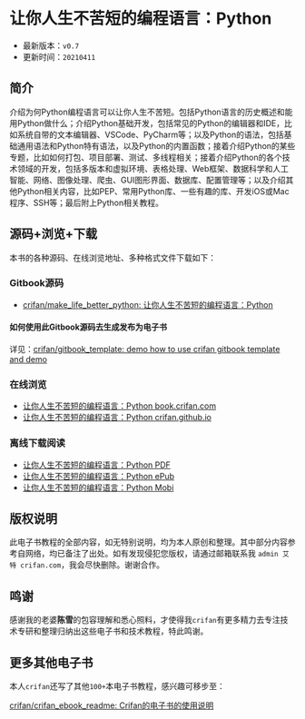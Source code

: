# 让你人生不苦短的编程语言：Python

* 最新版本：`v0.7`
* 更新时间：`20210411`

## 简介

介绍为何Python编程语言可以让你人生不苦短。包括Python语言的历史概述和能用Python做什么；介绍Python基础开发，包括常见的Python的编辑器和IDE，比如系统自带的文本编辑器、VSCode、PyCharm等；以及Python的语法，包括基础通用语法和Python特有语法，以及Python的内置函数；接着介绍Python的某些专题，比如如何打包、项目部署、测试、多线程相关；接着介绍Python的各个技术领域的开发，包括多版本和虚拟环境、表格处理、Web框架、数据科学和人工智能、网络、图像处理、爬虫、GUI图形界面、数据库、配置管理等；以及介绍其他Python相关内容，比如PEP、常用Python库、一些有趣的库、开发iOS或Mac程序、SSH等；最后附上Python相关教程。

## 源码+浏览+下载

本书的各种源码、在线浏览地址、多种格式文件下载如下：

### Gitbook源码

* [crifan/make_life_better_python: 让你人生不苦短的编程语言：Python](https://github.com/crifan/make_life_better_python)

#### 如何使用此Gitbook源码去生成发布为电子书

详见：[crifan/gitbook_template: demo how to use crifan gitbook template and demo](https://github.com/crifan/gitbook_template)

### 在线浏览

* [让你人生不苦短的编程语言：Python book.crifan.com](http://book.crifan.com/books/make_life_better_python/website)
* [让你人生不苦短的编程语言：Python crifan.github.io](https://crifan.github.io/make_life_better_python/website)

### 离线下载阅读

* [让你人生不苦短的编程语言：Python PDF](http://book.crifan.com/books/make_life_better_python/pdf/make_life_better_python.pdf)
* [让你人生不苦短的编程语言：Python ePub](http://book.crifan.com/books/make_life_better_python/epub/make_life_better_python.epub)
* [让你人生不苦短的编程语言：Python Mobi](http://book.crifan.com/books/make_life_better_python/mobi/make_life_better_python.mobi)

## 版权说明

此电子书教程的全部内容，如无特别说明，均为本人原创和整理。其中部分内容参考自网络，均已备注了出处。如有发现侵犯您版权，请通过邮箱联系我 `admin 艾特 crifan.com`，我会尽快删除。谢谢合作。

## 鸣谢

感谢我的老婆**陈雪**的包容理解和悉心照料，才使得我`crifan`有更多精力去专注技术专研和整理归纳出这些电子书和技术教程，特此鸣谢。

## 更多其他电子书

本人`crifan`还写了其他`100+`本电子书教程，感兴趣可移步至：

[crifan/crifan_ebook_readme: Crifan的电子书的使用说明](https://github.com/crifan/crifan_ebook_readme)
